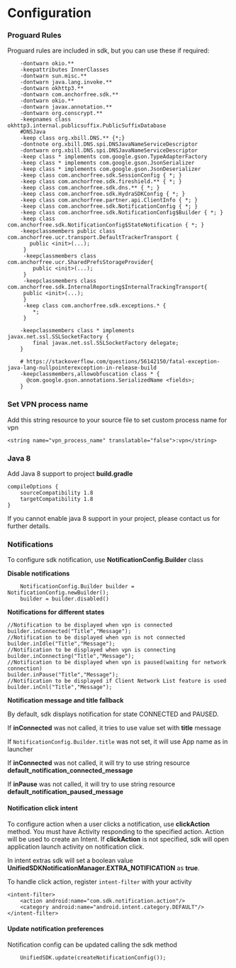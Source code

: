 # Configuration

### Proguard Rules

Proguard rules are included in sdk, but you can use these if required:

```text
    -dontwarn okio.**
    -keepattributes InnerClasses
    -dontwarn sun.misc.**
    -dontwarn java.lang.invoke.**
    -dontwarn okhttp3.**
    -dontwarn com.anchorfree.sdk.**
    -dontwarn okio.**
    -dontwarn javax.annotation.**
    -dontwarn org.conscrypt.**
    -keepnames class okhttp3.internal.publicsuffix.PublicSuffixDatabase
    #DNSJava
    -keep class org.xbill.DNS.** {*;}
    -dontnote org.xbill.DNS.spi.DNSJavaNameServiceDescriptor
    -dontwarn org.xbill.DNS.spi.DNSJavaNameServiceDescriptor
    -keep class * implements com.google.gson.TypeAdapterFactory
    -keep class * implements com.google.gson.JsonSerializer
    -keep class * implements com.google.gson.JsonDeserializer
    -keep class com.anchorfree.sdk.SessionConfig { *; }
    -keep class com.anchorfree.sdk.fireshield.** { *; }
    -keep class com.anchorfree.sdk.dns.** { *; }
    -keep class com.anchorfree.sdk.HydraSDKConfig { *; }
    -keep class com.anchorfree.partner.api.ClientInfo { *; }
    -keep class com.anchorfree.sdk.NotificationConfig { *; }
    -keep class com.anchorfree.sdk.NotificationConfig$Builder { *; }
    -keep class com.anchorfree.sdk.NotificationConfig$StateNotification { *; }
    -keepclassmembers public class com.anchorfree.ucr.transport.DefaultTrackerTransport {
       public <init>(...);
     }
     -keepclassmembers class com.anchorfree.ucr.SharedPrefsStorageProvider{
        public <init>(...);
     }
     -keepclassmembers class com.anchorfree.sdk.InternalReporting$InternalTrackingTransport{
     public <init>(...);
     }
     -keep class com.anchorfree.sdk.exceptions.* {
        *;
     }
      
    -keepclassmembers class * implements javax.net.ssl.SSLSocketFactory {
        final javax.net.ssl.SSLSocketFactory delegate;
    }
    
    # https://stackoverflow.com/questions/56142150/fatal-exception-java-lang-nullpointerexception-in-release-build
    -keepclassmembers,allowobfuscation class * {
      @com.google.gson.annotations.SerializedName <fields>;
    }
```

### Set VPN process name

Add this string resource to your source file to set custom process name for vpn

```text
<string name="vpn_process_name" translatable="false">:vpn</string>
```

### Java 8

Add Java 8 support to project **build.gradle**

```text
compileOptions {
    sourceCompatibility 1.8
    targetCompatibility 1.8
}
```

If you cannot enable java 8 support in your project, please contact us for further details.

### Notifications

To configure sdk notification, use **NotificationConfig.Builder** class

**Disable notifications**

```text
    NotificationConfig.Builder builder = NotificationConfig.newBuilder();
    builder = builder.disabled()
```

**Notifications for different states**

```text
//Notification to be displayed when vpn is connected
builder.inConnected("Title","Message");
//Notification to be displayed when vpn is not connected
builder.inIdle("Title","Message");
//Notification to be displayed when vpn is connecting
builder.inConnecting("Title","Message");
//Notification to be displayed when vpn is paused(waiting for network connection)
builder.inPause("Title","Message");
//Notification to be displayed if Client Network List feature is used
builder.inCnl("Title","Message");
```

**Notification message and title fallback**

By default, sdk displays notification for state CONNECTED and PAUSED.

If **inConnected** was not called, it tries to use value set with **title** message

If `NotificationConfig.Builder.title` was not set, it will use App name as in launcher

If **inConnected** was not called, it will try to use string resource **default\_notification\_connected\_message**

If **inPause** was not called, it will try to use string resource **default\_notification\_paused\_message**

#### Notification click intent

To configure action when a user clicks a notification, use **clickAction** method. You must have Activity responding to the specified action. Action will be used to create an Intent. If **clickAction** is not specified, sdk will open application launch activity on notification click.

In intent extras sdk will set a boolean value **UnifiedSDKNotificationManager.EXTRA\_NOTIFICATION** as **true**.

To handle click action, register `intent-filter` with your activity

```text
<intent-filter>
    <action android:name="com.sdk.notification.action"/>
    <category android:name="android.intent.category.DEFAULT"/>
</intent-filter>
```

#### Update notification preferences

Notification config can be updated calling the sdk method

```text
    UnifiedSDK.update(createNotificationConfig());
```

## 

